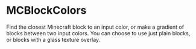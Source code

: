 # MCBlockColors
Find the closest Minecraft block to an input color, or make a gradient of blocks between two input colors.
You can choose to use just plain blocks, or blocks with a glass texture overlay.
